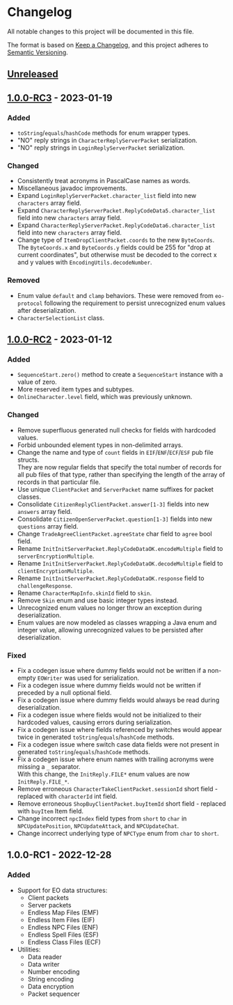 # Changelog

All notable changes to this project will be documented in this file.

The format is based on [Keep a Changelog](https://keepachangelog.com/en/1.0.0/),
and this project adheres to [Semantic Versioning](https://semver.org/spec/v2.0.0.html).

## [Unreleased]

## [1.0.0-RC3] - 2023-01-19

### Added

- `toString`/`equals`/`hashCode` methods for enum wrapper types.
- "NO" reply strings in `CharacterReplyServerPacket` serialization.
- "NO" reply strings in `LoginReplyServerPacket` serialization.

### Changed

- Consistently treat acronyms in PascalCase names as words.
- Miscellaneous javadoc improvements.
- Expand `LoginReplyServerPacket.character_list` field into new `characters` array field.
- Expand `CharacterReplyServerPacket.ReplyCodeData5.character_list` field into new `characters` array field.
- Expand `CharacterReplyServerPacket.ReplyCodeData6.character_list` field into new `characters` array field.
- Change type of `ItemDropClientPacket.coords` to the new `ByteCoords`.<br>
The `ByteCoords.x` and `ByteCoords.y` fields could be 255 for "drop at current coordinates", but
otherwise must be decoded to the correct x and y values with `EncodingUtils.decodeNumber`.

### Removed

- Enum value `default` and `clamp` behaviors. These were removed from `eo-protocol` following the requirement to persist unrecognized enum values after deserialization.
- `CharacterSelectionList` class.

## [1.0.0-RC2] - 2023-01-12

### Added

- `SequenceStart.zero()` method to create a `SequenceStart` instance with a value of zero.
- More reserved item types and subtypes.
- `OnlineCharacter.level` field, which was previously unknown.

### Changed

- Remove superfluous generated null checks for fields with hardcoded values.
- Forbid unbounded element types in non-delimited arrays.
- Change the name and type of `count` fields in `EIF`/`ENF`/`ECF`/`ESF` pub file structs.<br>
They are now regular fields that specify the total number of records for all pub files of that type,
rather than specifying the length of the array of records in that particular file.
- Use unique `ClientPacket` and `ServerPacket` name suffixes for packet classes.
- Consolidate `CitizenReplyClientPacket.answer[1-3]` fields into new `answers` array field.
- Consolidate `CitizenOpenServerPacket.question[1-3]` fields into new `questions` array field.
- Change `TradeAgreeClientPacket.agreeState` char field to `agree` bool field.
- Rename `InitInitServerPacket.ReplyCodeDataOK.encodeMultiple` field to `serverEncryptionMultiple`.
- Rename `InitInitServerPacket.ReplyCodeDataOK.decodeMultiple` field to `clientEncryptionMultiple`.
- Rename `InitInitServerPacket.ReplyCodeDataOK.response` field to `challengeResponse`.
- Rename `CharacterMapInfo.skinId` field to `skin`.
- Remove `Skin` enum and use basic integer types instead.
- Unrecognized enum values no longer throw an exception during deserialization.
- Enum values are now modeled as classes wrapping a Java enum and integer value, allowing unrecognized values to be persisted after deserialization.

### Fixed

- Fix a codegen issue where dummy fields would not be written if a non-empty `EOWriter` was used for serialization.
- Fix a codegen issue where dummy fields would not be written if preceded by a null optional field.
- Fix a codegen issue where dummy fields would always be read during deserialization.
- Fix a codegen issue where fields would not be initialized to their hardcoded values, causing errors during serialization.
- Fix a codegen issue where fields referenced by switches would appear twice in generated `toString`/`equals`/`hashCode` methods.
- Fix a codegen issue where switch case data fields were not present in generated `toString`/`equals`/`hashCode` methods.
- Fix a codegen issue where enum names with trailing acronyms were missing a `_` separator.<br>
With this change, the `InitReply.FILE*` enum values are now `InitReply.FILE_*`.
- Remove erroneous `CharacterTakeClientPacket.sessionId` short field - replaced with `characterId` int field.
- Remove erroneous `ShopBuyClientPacket.buyItemId` short field - replaced with `buyItem` Item field.
- Change incorrect `npcIndex` field types from `short` to `char` in `NPCUpdatePosition`, `NPCUpdateAttack`, and `NPCUpdateChat`.
- Change incorrect underlying type of `NPCType` enum from `char` to `short`.

## 1.0.0-RC1 - 2022-12-28

### Added

- Support for EO data structures:
  - Client packets
  - Server packets
  - Endless Map Files (EMF)
  - Endless Item Files (EIF)
  - Endless NPC Files (ENF)
  - Endless Spell Files (ESF)
  - Endless Class Files (ECF)
- Utilities:
  - Data reader
  - Data writer
  - Number encoding
  - String encoding
  - Data encryption
  - Packet sequencer

[Unreleased]: http://github.com/cirras/eolib-java/compare/v1.0.0-RC3...HEAD
[1.0.0-RC3]: http://github.com/cirras/eolib-java/compare/v1.0.0-RC2...v1.0.0-RC3
[1.0.0-RC2]: http://github.com/cirras/eolib-java/compare/v1.0.0-RC1...v1.0.0-RC2
